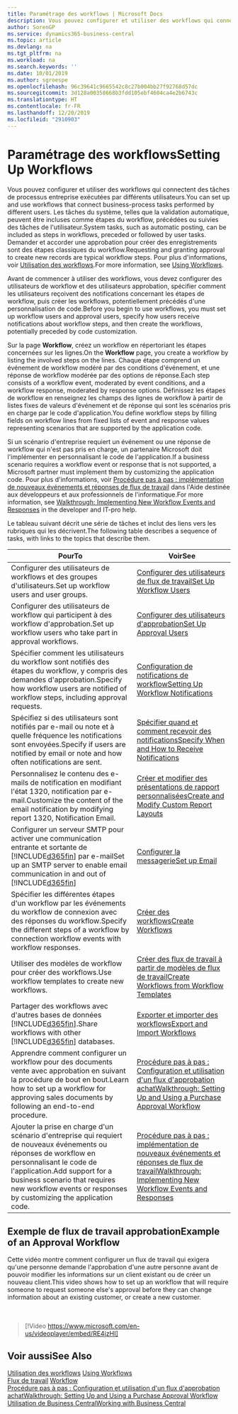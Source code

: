 ```yaml
---
title: Paramétrage des workflows | Microsoft Docs
description: Vous pouvez configurer et utiliser des workflows qui connectent des tâches de processus entreprise exécutées par différents utilisateurs. Les tâches du système, telles que la validation automatique, peuvent être incluses comme étapes du workflow, précédées ou suivies des tâches de l'utilisateur. Demander et accorder une approbation pour créer des enregistrements sont des étapes classiques du workflow.
author: SorenGP
ms.service: dynamics365-business-central
ms.topic: article
ms.devlang: na
ms.tgt_pltfrm: na
ms.workload: na
ms.search.keywords: ''
ms.date: 10/01/2019
ms.author: sgroespe
ms.openlocfilehash: 96c39641c9665542c8c27b004bb27f92768d57dc
ms.sourcegitcommit: 3d128a00358668b3fdd105ebf4604ca4e2b6743c
ms.translationtype: HT
ms.contentlocale: fr-FR
ms.lasthandoff: 12/20/2019
ms.locfileid: "2910903"
---
```

# <a name="setting-up-workflows"></a><span data-ttu-id="b2946-105">Paramétrage des workflows</span><span class="sxs-lookup"><span data-stu-id="b2946-105">Setting Up Workflows</span></span>
<span data-ttu-id="b2946-106">Vous pouvez configurer et utiliser des workflows qui connectent des tâches de processus entreprise exécutées par différents utilisateurs.</span><span class="sxs-lookup"><span data-stu-id="b2946-106">You can set up and use workflows that connect business-process tasks performed by different users.</span></span> <span data-ttu-id="b2946-107">Les tâches du système, telles que la validation automatique, peuvent être incluses comme étapes du workflow, précédées ou suivies des tâches de l'utilisateur.</span><span class="sxs-lookup"><span data-stu-id="b2946-107">System tasks, such as automatic posting, can be included as steps in workflows, preceded or followed by user tasks.</span></span> <span data-ttu-id="b2946-108">Demander et accorder une approbation pour créer des enregistrements sont des étapes classiques du workflow.</span><span class="sxs-lookup"><span data-stu-id="b2946-108">Requesting and granting approval to create new records are typical workflow steps.</span></span> <span data-ttu-id="b2946-109">Pour plus d'informations, voir [Utilisation des workflows](across-use-workflows.md).</span><span class="sxs-lookup"><span data-stu-id="b2946-109">For more information, see [Using Workflows](across-use-workflows.md).</span></span>  

 <span data-ttu-id="b2946-110">Avant de commencer à utiliser des workflows, vous devez configurer des utilisateurs de workflow et des utilisateurs approbation, spécifier comment les utilisateurs reçoivent des notifications concernant les étapes de workflow, puis créer les workflows, potentiellement précédés d'une personnalisation de code.</span><span class="sxs-lookup"><span data-stu-id="b2946-110">Before you begin to use workflows, you must set up workflow users and approval users, specify how users receive notifications about workflow steps, and then create the workflows, potentially preceded by code customization.</span></span>  

 <span data-ttu-id="b2946-111">Sur la page **Workflow**, créez un workflow en répertoriant les étapes concernées sur les lignes.</span><span class="sxs-lookup"><span data-stu-id="b2946-111">On the **Workflow** page, you create a workflow by listing the involved steps on the lines.</span></span> <span data-ttu-id="b2946-112">Chaque étape comprend un événement de workflow modéré par des conditions d'événement, et une réponse de workflow modérée par des options de réponse.</span><span class="sxs-lookup"><span data-stu-id="b2946-112">Each step consists of a workflow event, moderated by event conditions, and a workflow response, moderated by response options.</span></span> <span data-ttu-id="b2946-113">Définissez les étapes de workflow en renseignez les champs des lignes de workflow à partir de listes fixes de valeurs d'événement et de réponse qui sont les scénarios pris en charge par le code d'application.</span><span class="sxs-lookup"><span data-stu-id="b2946-113">You define workflow steps by filling fields on workflow lines from fixed lists of event and response values representing scenarios that are supported by the application code.</span></span>  

 <span data-ttu-id="b2946-114">Si un scénario d'entreprise requiert un événement ou une réponse de workflow qui n'est pas pris en charge, un partenaire Microsoft doit l'implémenter en personnalisant le code de l'application.</span><span class="sxs-lookup"><span data-stu-id="b2946-114">If a business scenario requires a workflow event or response that is not supported, a Microsoft partner must implement them by customizing the application code.</span></span> <span data-ttu-id="b2946-115">Pour plus d'informations, voir [Procédure pas à pas : implémentation de nouveaux événements et réponses de flux de travail](/dynamics-nav/Walkthrough--Implementing-New-Workflow-Events-and-Responses) dans l'Aide destinée aux développeurs et aux professionnels de l'informatique.</span><span class="sxs-lookup"><span data-stu-id="b2946-115">For more information, see [Walkthrough: Implementing New Workflow Events and Responses](/dynamics-nav/Walkthrough--Implementing-New-Workflow-Events-and-Responses) in the developer and IT-pro help.</span></span>

 <span data-ttu-id="b2946-116">Le tableau suivant décrit une série de tâches et inclut des liens vers les rubriques qui les décrivent.</span><span class="sxs-lookup"><span data-stu-id="b2946-116">The following table describes a sequence of tasks, with links to the topics that describe them.</span></span>  

|<span data-ttu-id="b2946-117">**Pour**</span><span class="sxs-lookup"><span data-stu-id="b2946-117">**To**</span></span>|<span data-ttu-id="b2946-118">**Voir**</span><span class="sxs-lookup"><span data-stu-id="b2946-118">**See**</span></span>|  
|------------|-------------|  
|<span data-ttu-id="b2946-119">Configurer des utilisateurs de workflows et des groupes d'utilisateurs.</span><span class="sxs-lookup"><span data-stu-id="b2946-119">Set up workflow users and user groups.</span></span>|[<span data-ttu-id="b2946-120">Configurer des utilisateurs de flux de travail</span><span class="sxs-lookup"><span data-stu-id="b2946-120">Set Up Workflow Users</span></span>](across-how-to-set-up-workflow-users.md)|  
|<span data-ttu-id="b2946-121">Configurer des utilisateurs de workflow qui participent à des workflow d'approbation.</span><span class="sxs-lookup"><span data-stu-id="b2946-121">Set up workflow users who take part in approval workflows.</span></span>|[<span data-ttu-id="b2946-122">Configurer des utilisateurs d'approbation</span><span class="sxs-lookup"><span data-stu-id="b2946-122">Set Up Approval Users</span></span>](across-how-to-set-up-approval-users.md)|  
|<span data-ttu-id="b2946-123">Spécifier comment les utilisateurs du workflow sont notifiés des étapes du workflow, y compris des demandes d'approbation.</span><span class="sxs-lookup"><span data-stu-id="b2946-123">Specify how workflow users are notified of workflow steps, including approval requests.</span></span>|[<span data-ttu-id="b2946-124">Configuration de notifications de workflow</span><span class="sxs-lookup"><span data-stu-id="b2946-124">Setting Up Workflow Notifications</span></span>](across-setting-up-workflow-notifications.md)|  
|<span data-ttu-id="b2946-125">Spécifiez si des utilisateurs sont notifiés par e-mail ou note et à quelle fréquence les notifications sont envoyées.</span><span class="sxs-lookup"><span data-stu-id="b2946-125">Specify if users are notified by email or note and how often notifications are sent.</span></span>|[<span data-ttu-id="b2946-126">Spécifier quand et comment recevoir des notifications</span><span class="sxs-lookup"><span data-stu-id="b2946-126">Specify When and How to Receive Notifications</span></span>](across-how-to-specify-when-and-how-to-receive-notifications.md)|  
|<span data-ttu-id="b2946-127">Personnalisez le contenu des e-mails de notification en modifiant l'état 1320, notification par e-mail.</span><span class="sxs-lookup"><span data-stu-id="b2946-127">Customize the content of the email notification by modifying report 1320, Notification Email.</span></span>|[<span data-ttu-id="b2946-128">Créer et modifier des présentations de rapport personnalisées</span><span class="sxs-lookup"><span data-stu-id="b2946-128">Create and Modify Custom Report Layouts</span></span>](ui-how-create-custom-report-layout.md)|  
|<span data-ttu-id="b2946-129">Configurer un serveur SMTP pour activer une communication entrante et sortante de [!INCLUDE[d365fin](includes/d365fin_md.md)] par e-mail</span><span class="sxs-lookup"><span data-stu-id="b2946-129">Set up an SMTP server to enable email communication in and out of [!INCLUDE[d365fin](includes/d365fin_md.md)]</span></span>|[<span data-ttu-id="b2946-130">Configurer la messagerie</span><span class="sxs-lookup"><span data-stu-id="b2946-130">Set up Email</span></span>](admin-how-setup-email.md)|
|<span data-ttu-id="b2946-131">Spécifier les différentes étapes d'un workflow par les événements du workflow de connexion avec des réponses du workflow.</span><span class="sxs-lookup"><span data-stu-id="b2946-131">Specify the different steps of a workflow by connection workflow events with workflow responses.</span></span>|[<span data-ttu-id="b2946-132">Créer des workflows</span><span class="sxs-lookup"><span data-stu-id="b2946-132">Create Workflows</span></span>](across-how-to-create-workflows.md)|  
|<span data-ttu-id="b2946-133">Utiliser des modèles de workflow pour créer des workflows.</span><span class="sxs-lookup"><span data-stu-id="b2946-133">Use workflow templates to create new workflows.</span></span>|[<span data-ttu-id="b2946-134">Créer des flux de travail à partir de modèles de flux de travail</span><span class="sxs-lookup"><span data-stu-id="b2946-134">Create Workflows from Workflow Templates</span></span>](across-how-to-create-workflows-from-workflow-templates.md)|  
|<span data-ttu-id="b2946-135">Partager des workflows avec d'autres bases de données [!INCLUDE[d365fin](includes/d365fin_md.md)].</span><span class="sxs-lookup"><span data-stu-id="b2946-135">Share workflows with other [!INCLUDE[d365fin](includes/d365fin_md.md)] databases.</span></span>|[<span data-ttu-id="b2946-136">Exporter et importer des workflows</span><span class="sxs-lookup"><span data-stu-id="b2946-136">Export and Import Workflows</span></span>](across-how-to-export-and-import-workflows.md)|  
|<span data-ttu-id="b2946-137">Apprendre comment configurer un workflow pour des documents vente avec approbation en suivant la procédure de bout en bout.</span><span class="sxs-lookup"><span data-stu-id="b2946-137">Learn how to set up a workflow for approving sales documents by following an end-to-end procedure.</span></span>|[<span data-ttu-id="b2946-138">Procédure pas à pas : Configuration et utilisation d'un flux d'approbation achat</span><span class="sxs-lookup"><span data-stu-id="b2946-138">Walkthrough: Setting Up and Using a Purchase Approval Workflow</span></span>](walkthrough-setting-up-and-using-a-purchase-approval-workflow.md)|  
|<span data-ttu-id="b2946-139">Ajouter la prise en charge d'un scénario d'entreprise qui requiert de nouveaux événements ou réponses de workflow en personnalisant le code de l'application.</span><span class="sxs-lookup"><span data-stu-id="b2946-139">Add support for a business scenario that requires new workflow events or responses by customizing the application code.</span></span>|[<span data-ttu-id="b2946-140">Procédure pas à pas : implémentation de nouveaux événements et réponses de flux de travail</span><span class="sxs-lookup"><span data-stu-id="b2946-140">Walkthrough: Implementing New Workflow Events and Responses</span></span>](/dynamics-nav/Walkthrough--Implementing-New-Workflow-Events-and-Responses)|  

## <a name="example-of-an-approval-workflow"></a><span data-ttu-id="b2946-141">Exemple de flux de travail approbation</span><span class="sxs-lookup"><span data-stu-id="b2946-141">Example of an Approval Workflow</span></span>
<span data-ttu-id="b2946-142">Cette vidéo montre comment configurer un flux de travail qui exigera qu'une personne demande l'approbation d'une autre personne avant de pouvoir modifier les informations sur un client existant ou de créer un nouveau client.</span><span class="sxs-lookup"><span data-stu-id="b2946-142">This video shows how to set up an workflow that will require someone to request someone else's approval before they can change information about an existing customer, or create a new customer.</span></span>  
<br><br>  

> [!Video https://www.microsoft.com/en-us/videoplayer/embed/RE4jzHI]

## <a name="see-also"></a><span data-ttu-id="b2946-143">Voir aussi</span><span class="sxs-lookup"><span data-stu-id="b2946-143">See Also</span></span>  
 <span data-ttu-id="b2946-144">[Utilisation des workflows](across-use-workflows.md) </span><span class="sxs-lookup"><span data-stu-id="b2946-144">[Using Workflows](across-use-workflows.md) </span></span>  
 <span data-ttu-id="b2946-145">[Flux de travail](across-workflow.md) </span><span class="sxs-lookup"><span data-stu-id="b2946-145">[Workflow](across-workflow.md) </span></span>  
 [<span data-ttu-id="b2946-146">Procédure pas à pas : Configuration et utilisation d'un flux d'approbation achat</span><span class="sxs-lookup"><span data-stu-id="b2946-146">Walkthrough: Setting Up and Using a Purchase Approval Workflow</span></span>](walkthrough-setting-up-and-using-a-purchase-approval-workflow.md)  
 [<span data-ttu-id="b2946-147">Utilisation de Business Central</span><span class="sxs-lookup"><span data-stu-id="b2946-147">Working with Business Central</span></span>](ui-work-product.md)
